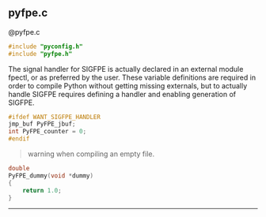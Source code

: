 pyfpe.c
-----------


@pyfpe.c
```c
#include "pyconfig.h"
#include "pyfpe.h"
```

 The signal handler for SIGFPE is actually declared in an external
 module fpectl, or as preferred by the user.  These variable
 definitions are required in order to compile Python without
 getting missing externals, but to actually handle SIGFPE requires
 defining a handler and enabling generation of SIGFPE.

```c
#ifdef WANT_SIGFPE_HANDLER
jmp_buf PyFPE_jbuf;
int PyFPE_counter = 0;
#endif
```

>warning when compiling an empty file.

```c
double
PyFPE_dummy(void *dummy)
{
	return 1.0;
}
```
___